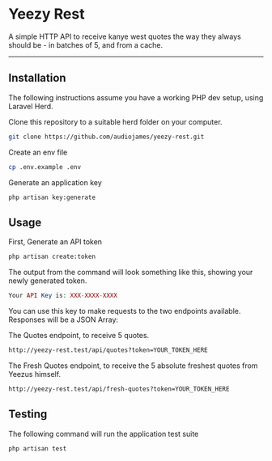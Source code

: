 # Yeezy Rest

A simple HTTP API to receive kanye west quotes the way they always should be - in batches of 5, and from a cache.

---
## Installation

The following instructions assume you have a working PHP dev setup, using Laravel Herd.

Clone this repository to a suitable herd folder on your computer.

```bash
git clone https://github.com/audiojames/yeezy-rest.git
```

Create an env file

```bash
cp .env.example .env
```

Generate an application key

```bash
php artisan key:generate
```


## Usage
First, Generate an API token

```bash
php artisan create:token
```

The output from the command will look something like this, showing your newly generated token.
```php
Your API Key is: XXX-XXXX-XXXX
```

You can use this key to make requests to the two endpoints available.  Responses will be a JSON Array:

The Quotes endpoint, to receive 5 quotes.
```bash
http://yeezy-rest.test/api/quotes?token=YOUR_TOKEN_HERE
```

The Fresh Quotes endpoint, to receive the 5  absolute freshest quotes from Yeezus himself.
```bash
http://yeezy-rest.test/api/fresh-quotes?token=YOUR_TOKEN_HERE
```

## Testing

The following command will run the application test suite

```bash
php artisan test
```

